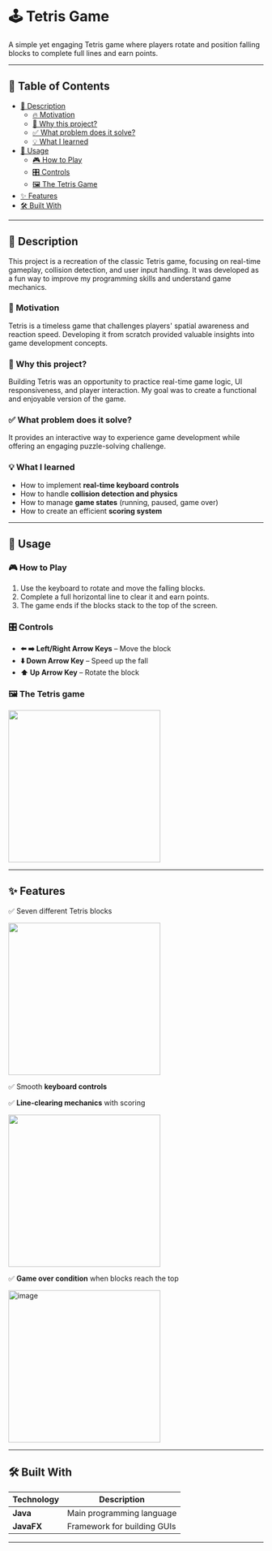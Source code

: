 # 🕹️ Tetris Game  

A simple yet engaging Tetris game where players rotate and position falling blocks to complete full lines and earn points.  

---

## 📖 Table of Contents  
- [📌 Description](#-description)  
  - [🔥 Motivation](#-motivation)  
  - [🎯 Why this project?](#-why-this-project)  
  - [✅ What problem does it solve?](#-what-problem-does-it-solve)  
  - [💡 What I learned](#-what-i-learned)  
- [🚀 Usage](#-usage)  
  - [🎮 How to Play](#-how-to-play)  
  - [🎛️ Controls](#-controls)  
  - [🖼️ The Tetris Game](#-the-tetris-game) 
- [✨ Features](#-features)  
- [🛠️ Built With](#-built-with) 

---

## 📌 Description  

This project is a recreation of the classic Tetris game, focusing on real-time gameplay, collision detection, and user input handling. It was developed as a fun way to improve my programming skills and understand game mechanics.  

### 💛 Motivation  
Tetris is a timeless game that challenges players' spatial awareness and reaction speed. Developing it from scratch provided valuable insights into game development concepts.  

### 🎯 Why this project?  
Building Tetris was an opportunity to practice real-time game logic, UI responsiveness, and player interaction. My goal was to create a functional and enjoyable version of the game.  

### ✅ What problem does it solve?  
It provides an interactive way to experience game development while offering an engaging puzzle-solving challenge.  

### 💡 What I learned  
- How to implement **real-time keyboard controls**  
- How to handle **collision detection and physics**  
- How to manage **game states** (running, paused, game over)  
- How to create an efficient **scoring system**  

---

## 🚀 Usage  

### 🎮 How to Play  
1. Use the keyboard to rotate and move the falling blocks.  
2. Complete a full horizontal line to clear it and earn points.  
3. The game ends if the blocks stack to the top of the screen.  

### 🎛️ Controls
- **⬅️ ➡️ Left/Right Arrow Keys** – Move the block  
- **⬇️ Down Arrow Key** – Speed up the fall  
- **⬆️ Up Arrow Key** – Rotate the block  

### 🖼️ The Tetris game

<img width="300" src="https://github.com/user-attachments/assets/b515d19d-dd8e-401f-9133-d95090465528" />

---

## ✨ Features  
✅ Seven different Tetris blocks

<img width="300" src="https://github.com/user-attachments/assets/3fa79011-f62a-4482-ad3b-40acd7972406" />

✅ Smooth **keyboard controls**  

✅ **Line-clearing mechanics** with scoring

<img width="300" src="https://github.com/user-attachments/assets/c8a16a91-c2fa-4574-8597-a5e2bdf4db9f" />

✅ **Game over condition** when blocks reach the top 

<img width="300" alt="image" src="https://github.com/user-attachments/assets/4e79f1b2-cf89-4eb2-8248-b9be90202b7b" />

---

## 🛠️ Built With 
| Technology  | Description                     |
|-------------|---------------------------------|
| **Java**    | Main programming language       |
| **JavaFX**  | Framework for building GUIs     |
---

